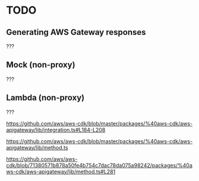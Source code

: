 # TODO


## Generating AWS Gateway responses

???

## Mock (non-proxy)

???

## Lambda (non-proxy)

???








https://github.com/aws/aws-cdk/blob/master/packages/%40aws-cdk/aws-apigateway/lib/integration.ts#L184-L208

https://github.com/aws/aws-cdk/blob/master/packages/%40aws-cdk/aws-apigateway/lib/method.ts

https://github.com/aws/aws-cdk/blob/71380571b878a50fe4b754c7dac78da075a98242/packages/%40aws-cdk/aws-apigateway/lib/method.ts#L281
